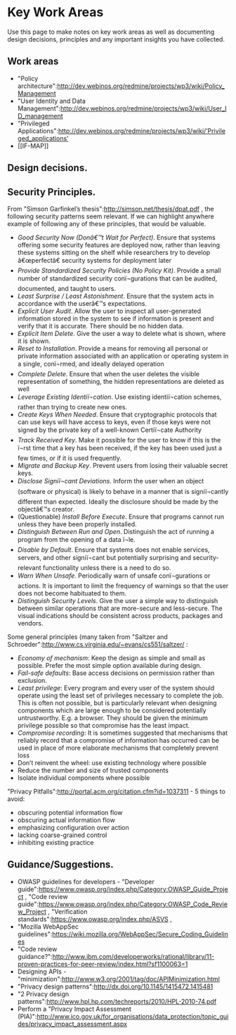 Key Work Areas
==============

Use this page to make notes on key work areas as well as documenting design decisions, principles and any important insights you have collected.

Work areas
----------

-   "Policy architecture":http://dev.webinos.org/redmine/projects/wp3/wiki/Policy_Management
-   "User Identity and Data Management":http://dev.webinos.org/redmine/projects/wp3/wiki/User_ID_management
-   "Privileged Applications":http://dev.webinos.org/redmine/projects/wp3/wiki/’Privileged_applications’
-   [[IF-MAP]]

Design decisions.
-----------------

Security Principles.
--------------------

From "Simson Garfinkel’s thesis":http://simson.net/thesis/dpat.pdf , the following security patterns seem relevant. If we can highlight anywhere example of following any of these principles, that would be valuable.

-   _Good Security Now (Donâ€™t Wait for Perfect)_. Ensure that systems offering some security features are deployed now, rather than leaving these systems sitting on the shelf while researchers try to develop â€œperfectâ€ security systems for deployment later
-   _Provide Standardized Security Policies (No Policy Kit)_. Provide a small number of standardized security conï¬gurations that can be audited, documented, and
    taught to users.
-   _Least Surprise / Least Astonishment_. Ensure that the system acts in accordance with the userâ€™s expectations.
-   _Explicit User Audit_. Allow the user to inspect all user-generated information stored in the system to see if information is present and verify that it is accurate. There should be no hidden data.
-   _Explicit Item Delete_. Give the user a way to delete what is shown, where it is shown.
-   _Reset to Installation_. Provide a means for removing all personal or private information associated with an application or operating system in a single, conï¬rmed, and ideally delayed operation
-   _Complete Delete_. Ensure that when the user deletes the visible representation of something, the hidden representations are deleted as well
-   _Leverage Existing Identiï¬cation_. Use existing identiï¬cation schemes, rather than trying to create new ones.
-   _Create Keys When Needed_. Ensure that cryptographic protocols that can use keys will have access to keys, even if those keys were not signed by the private key of a well-known Certiï¬cate Authority
-   _Track Received Key_. Make it possible for the user to know if this is the ï¬rst time that a key has been received, if the key has been used just a few times, or if it is used frequently.
-   _Migrate and Backup Key_. Prevent users from losing their valuable secret keys.
-   _Disclose Signiï¬cant Deviations_. Inform the user when an object (software or physical) is likely to behave in a manner that is signiï¬cantly different than expected. Ideally the disclosure should be made by the objectâ€™s creator.
-   (Questionable) _Install Before Execute_. Ensure that programs cannot run unless they have been properly installed.
-   _Distinguish Between Run and Open_. Distinguish the act of running a program from the opening of a data ï¬le.
-   _Disable by Default_. Ensure that systems does not enable services, servers, and other signiï¬cant but potentially surprising and security-relevant functionality unless there is a need to do so.
-   _Warn When Unsafe_. Periodically warn of unsafe conï¬gurations or actions. It is important to limit the frequency of warnings so that the user does not become habituated to them.
-   _Distinguish Security Levels_. Give the user a simple way to distinguish between similar operations that are more-secure and less-secure. The visual indications should be consistent across products, packages and vendors.

Some general principles (many taken from "Saltzer and Schroeder":http://www.cs.virginia.edu/~evans/cs551/saltzer/ :

-   _Economy of mechanism_: Keep the design as simple and small as possible. Prefer the most simple option available during design.
-   _Fail-safe defaults_: Base access decisions on permission rather than exclusion.
-   _Least privilege_: Every program and every user of the system should operate using the least set of privileges necessary to complete the job. This is often not possible, but is particularly relevant when designing components which are large enough to be considered potentially untrustworthy. E.g. a browser. They should be given the minimum privilege possible so that compromise has the least impact.
-   _Compromise recording_: It is sometimes suggested that mechanisms that reliably record that a compromise of information has occurred can be used in place of more elaborate mechanisms that completely prevent loss
-   Don’t reinvent the wheel: use existing technology where possible
-   Reduce the number and size of trusted components
-   Isolate individual components where possible

"Privacy Pitfalls":http://portal.acm.org/citation.cfm?id=1037311 - 5 things to avoid:

-   obscuring potential information flow
-   obscuring actual information flow
-   emphasizing configuration over action
-   lacking coarse-grained control
-   inhibiting existing practice

Guidance/Suggestions.
---------------------

-   OWASP guidelines for developers - "Developer guide":https://www.owasp.org/index.php/Category:OWASP_Guide_Project , "Code review guide":https://www.owasp.org/index.php/Category:OWASP_Code_Review_Project , "Verification standards":https://www.owasp.org/index.php/ASVS ,
-   "Mozilla WebAppSec guidelines":https://wiki.mozilla.org/WebAppSec/Secure_Coding_Guidelines
-   "Code review guidance?":http://www.ibm.com/developerworks/rational/library/11-proven-practices-for-peer-review/index.html?sf1100063=1
-   Designing APIs - "minimization":http://www.w3.org/2001/tag/doc/APIMinimization.html
-   "Privacy design patterns":http://dx.doi.org/10.1145/1415472.1415481
-   "2 Privacy design patterns":http://www.hpl.hp.com/techreports/2010/HPL-2010-74.pdf
-   Perform a "Privacy Impact Assessment (PIA)":http://www.ico.gov.uk/for_organisations/data_protection/topic_guides/privacy_impact_assessment.aspx


